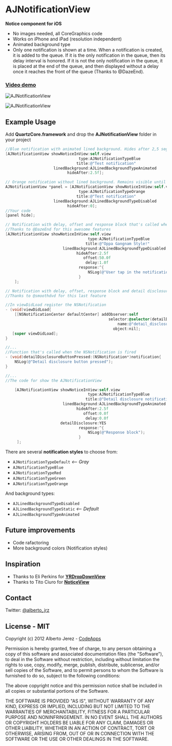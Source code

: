 # AJNotificationView

__Notice component for iOS__

- No images needed, all CoreGraphics code
- Works on iPhone and iPad (resolution independent)
- Animated background type
- Only one notification is shown at
a time. When a notification is created, it is added to the queue. If it is the
only notification in the queue, then its delay interval is honored. If it is not
the only notification in the queue, it is placed at the end of the queue, and
then displayed without a delay once it reaches the front of the queue (Thanks to @DazeEnd).

### [__Video demo__](https://vimeo.com/47447275)

![AJNotificationView](https://raw.github.com/ajerez/AJNotificationView/master/screenshot.png)

![AJNotificationView](https://raw.github.com/ajerez/AJNotificationView/master/screenshot2.png)


## Example Usage

Add __QuartzCore.framework__ and drop the __AJNotificationView__ folder in your project



``` objective-c
//Blue notification with animated lined background. Hides after 2,5 seg
[AJNotificationView showNoticeInView:self.view
                                type:AJNotificationTypeBlue
                               title:@"Test notification"
                     linedBackground:AJLinedBackgroundTypeAnimated
                           hideAfter:2.5f];
```


``` objective-c
// Orange notification without lined background. Remains visible until the user taps in it, or you call hide method
AJNotificationView *panel = [AJNotificationView showNoticeInView:self.view
                                type:AJNotificationTypeOrange
                               title:@"Test notification"
                     linedBackground:AJLinedBackgroundTypeDisabled
                           hideAfter:0];
//Your code
[panel hide];
```


``` objective-c
// Notification with delay, offset and response block that's called when the user tap in it.
//Thanks to @DazeEnd for this awesome features
[AJNotificationView showNoticeInView:self.view
                                    type:AJNotificationTypeBlue
                                   title:@"Oppa Gangnam Style!"
                         linedBackground:AJLinedBackgroundTypeDisabled
                               hideAfter:2.5f
                                  offset:50.0f
                                   delay:1.0f
                                response:^{
                                    NSLog(@"User tap in the notification");
                                }
    ];
```


``` objective-c
// Notification with delay, offset, response block and detail disclosure button that send a notification when the user tap in it
//Thanks to @smoothdvd for this last feature

//In viewDidLoad register the NSNotification
- (void)viewDidLoad{   
    [[NSNotificationCenter defaultCenter] addObserver:self
                                             selector:@selector(detailDisclosureButtonPressed:)
                                                 name:@"detail_disclosure_button_pressed"
                                               object:nil];
   [super viewDidLoad];
}

//...
//Function that's called when the NSNotification is fired
- (void)detailDisclosureButtonPressed:(NSNotification*)notification{
    NSLog(@"Detail disclosure button pressed");
}

//...
//The code for show the AJNotificationView

    [AJNotificationView showNoticeInView:self.view
                                    type:AJNotificationTypeBlue
                                   title:@"Detail disclosure notification"
                         linedBackground:AJLinedBackgroundTypeAnimated
                               hideAfter:2.5f
                                  offset:0.0f
                                   delay:0.0f
                        detailDisclosure:YES
                                response:^{
                                    NSLog(@"Response block");
                                }
     ];
```


There are several __notification styles__ to choose from:

* `AJNotificationTypeDefault` _<-- Gray_
* `AJNotificationTypeBlue`
* `AJNotificationTypeRed`
* `AJNotificationTypeGreen`
* `AJNotificationTypeOrange`

And background types:

* `AJLinedBackgroundTypeDisabled`
* `AJLinedBackgroundTypeStatic` _<-- Default_
* `AJLinedBackgroundTypeAnimated`


## Future improvements

* Code rafactoring
* More background colors (Notification styles)

## Inspiration

* Thanks to Eli Perkins for [__YRDropDownView__](https://github.com/onemightyroar/YRDropdownView)
* Thanks to Tito Ciuro for [__NoticeView__](https://github.com/tciuro/NoticeView)


## Contact
Twitter: [@alberto_jrz](https://twitter.com/alberto_jrz)

## License - MIT


Copyright (c) 2012 Alberto Jerez - [CodeApps](http://www.codeapps.es/)

Permission is hereby granted, free of charge, to any person obtaining a copy of this software and associated documentation files (the "Software"), to deal in the Software without restriction, including without limitation the rights to use, copy, modify, merge, publish, distribute, sublicense, and/or sell copies of the Software, and to permit persons to whom the Software is furnished to do so, subject to the following conditions:

The above copyright notice and this permission notice shall be included in all copies or substantial portions of the Software.

THE SOFTWARE IS PROVIDED "AS IS", WITHOUT WARRANTY OF ANY KIND, EXPRESS OR IMPLIED, INCLUDING BUT NOT LIMITED TO THE WARRANTIES OF MERCHANTABILITY, FITNESS FOR A PARTICULAR PURPOSE AND NONINFRINGEMENT. IN NO EVENT SHALL THE AUTHORS OR COPYRIGHT HOLDERS BE LIABLE FOR ANY CLAIM, DAMAGES OR OTHER LIABILITY, WHETHER IN AN ACTION OF CONTRACT, TORT OR OTHERWISE, ARISING FROM, OUT OF OR IN CONNECTION WITH THE SOFTWARE OR THE USE OR OTHER DEALINGS IN THE SOFTWARE.
